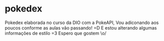 # pokedex
Pokedex elaborada no curso da DIO com a PokeAPI,
Vou adiconando aos poucos conforme as aulas vão passando! =D
E estou alterando algumas informações de estilo =3
Espero que gostem \o/
